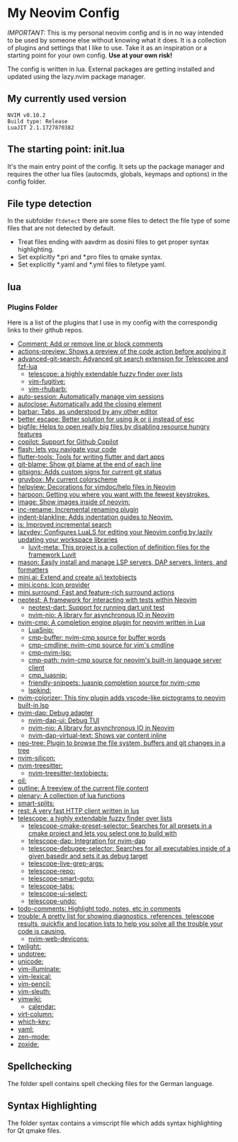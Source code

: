# My Neovim Config

*IMPORTANT:* This is my personal neovim config and is in no way intended to be
used by someone else without knowing what it does. 
It is a collection of plugins and settings that I like to use. Take it as an
inspiration or a starting point for your own config.
**Use at your own risk!**

The config is written in lua. External packages are getting installed and updated
using the lazy.nvim package manager.

## My currently used version

```
NVIM v0.10.2
Build type: Release
LuaJIT 2.1.1727870382
```


## The starting point: init.lua

It's the main entry point of the config. It sets up the package manager and
requires the other lua files (autocmds, globals, keymaps and options) in the 
config folder.

## File type detection

In the subfolder `ftdetect` there are some files to detect the file type of some
files that are not detected by default.

- Treat files ending with aavdrm as dosini files to get proper syntax highlighting.
- Set explicitly *.pri and *.pro files to qmake syntax.
- Set explicitly *.yaml and *.yml files to filetype yaml.

## lua

### Plugins Folder

Here is a list of the plugins that I use in my config with the correspondig
links to their github repos.

- [Comment: Add or remove line or block comments](https://github.com/numToStr/Comment.nvim/)
- [actions-preview: Shows a preview of the code action before applying it](https://github.com/aznhe21/actions-preview.nvim)
- [advanced-git-search: Advanced git search extension for Telescope and fzf-lua](https://github.com/aaronhallaert/advanced-git-search.nvim)
  - [telescope: a highly extendable fuzzy finder over lists](https://github.com/nvim-telescope/telescope.nvim)
  - [vim-fugitive: ](https://github.com/tpope/vim-fugitive)
  - [vim-rhubarb: ](https://github.com/tpope/vim-rhubarb)
- [auto-session: Automatically manage vim sessions](https://github.com/rmagatti/auto-session)
- [autoclose: Automatically add the closing element](https://github.com/m4xshen/autoclose.nvim)
- [barbar: Tabs, as understood by any other editor](https://github.com/romgrk/barbar.nvim)
- [better escape: Better solution for using jk or jj instead of esc](https://github.com/max397574/better-escape.nvim) 
- [bigfile: Helps to open really big files by disabling resource hungry features](https://github.com/LunarVim/bigfile.nvim/)
- [copilot: Support for Github Copilot](https://github.com/zbirenbaum/copilot.lua/)
- [flash: lets you navigate your code](https://github.comfolke/flash.nvim/)
- [flutter-tools: Tools for writing flutter and dart apps](https://github.com/akinsho/flutter-tools.nvim/)
- [git-blame: Show git blame at the end of each line](https://github.com/f-person/git-blame.nvim/)
- [gitsigns: Adds custom signs for current git status](https://github.com/lewis6991/gitsigns.nvim)
- [gruvbox: My current colorscheme](https://github.com/ellisonleao/gruvbox.nvim/)
- [helpview: Decorations for vimdoc/help files in Neovim](https://github.com/OXY2DEV/helpview.nvim)
- [harpoon: Getting you where you want with the fewest keystrokes.](https://github.com/ThePrimeagen/harpoon)
- [image: Show images inside of neovim: ](https://github.com/3rd/image.nvim/)
- [inc-rename: Incremental renaming plugin](https://github.com/smjonas/inc-rename.nvim/)
- [indent-blankline: Adds indentation guides to Neovim.](https://github.com/lukas-reineke/indent-blankline.nvim/)
- [is: Improved incremental search](https://github.com/haya14busa/is.vim/)
- [lazydev: Configures LuaLS for editing your Neovim config by lazily updating your workspace libraries](https://github.com/folke/lazydev.nvim/)
  - [luvit-meta: This project is a collection of definition files for the framework Luvit](https://github.com/Bilal2453/luvit-meta/)
- [mason: Easily install and manage LSP servers, DAP servers, linters, and formatters](https://github.com/williamboman/mason.nvim)
- [mini.ai: Extend and create a/i textobjects](https://github.com/echasnovski/mini.ai)
- [mini.icons: Icon provider](https://github.com/echasnovski/mini.icons)
- [mini.surround: Fast and feature-rich surround actions](https://github.com/echasnovski/mini.surround)
- [neotest: A framework for interacting with tests within Neovim](https://github.com/nvim-neotest/neotest)
  - [neotest-dart: Support for running dart unit test](https://github.com/sidlatau/neotest-dart)
  - [nvim-nio: A library for asynchronous IO in Neovim](https://github.com/nvim-neotest/nvim-nio)
- [nvim-cmp: A completion engine plugin for neovim written in Lua](https://github.com/hrsh7th/nvim-cmp/)
  - [LuaSnip: ](https://github.com/L3MON4D3/LuaSnip)
  - [cmp-buffer: nvim-cmp source for buffer words](https://github.com/hrsh7th/cmp-buffer)
  - [cmp-cmdline: nvim-cmp source for vim's cmdline](https://github.com/hrsh7th/cmp-cmdline)
  - [cmp-nvim-lsp: ](https://github.com/hrsh7th/cmp-nvim-lsp)
  - [cmp-path: nvim-cmp source for neovim's built-in language server client](https://github.com/hrsh7th/cmp-path)
  - [cmp_luasnip: ](https://github.com/saadparwaiz1/cmp_luasnip)
  - [friendly-snippets: luasnip completion source for nvim-cmp](https://github.com/rafamadriz/friendly-snippets)
  - [lspkind: ](https://github.com/onsails/lspkind.nvim)
- [nvim-colorizer: This tiny plugin adds vscode-like pictograms to neovim built-in lsp](https://github.com/NvChad/nvim-colorizer.lua)
- [nvim-dap: Debug adapter](https://github.com/mfussenegger/nvim-dap)
  - [nvim-dap-ui: Debug TUI](https://github.com/rcarriga/nvim-dap-ui)
  - [nvim-nio: A library for asynchronous IO in Neovim](https://github.com/nvim-neotest/nvim-nio)
  - [nvim-dap-virtual-text: Shows var content inline](https://github.com/theHamsta/nvim-dap-virtual-text)
- [neo-tree: Plugin to browse the file system, buffers and git changes in a tree](https://github.com/nvim-neo-tree/neo-tree.nvim)
- [nvim-silicon: ](https://github.com/michaelrommel/nvim-silicon)
- [nvim-treesitter: ](https://github.com/nvim-treesitter/nvim-treesitter)
  - [nvim-treesitter-textobjects: ](https://github.com/nvim-treesitter/nvim-treesitter-textobjects)
- [oil: ](https://github.com/stevearc/oil.nvim)
- [outline: A treeview of the current file content](https://github.com/hedyhli/outline.nvim)
- [plenary: A collection of lua functions](https://github.com/nvim-lua/plenary.nvim)
- [smart-splits: ](https://github.com/mrjones2014/smart-splits.nvim)
- [rest: A very fast HTTP client written in lus](https://github.com/rest-nvim/rest.nvim)
- [telescope: a highly extendable fuzzy finder over lists](https://github.com/nvim-telescope/telescope.nvim)
  - [telescope-cmake-preset-selector: Searches for all presets in a cmake project and lets you select one to build with](https://github.com/svenbergner/telescope-cmake-preset-selector)
  - [telescope-dap: Integration for nvim-dap](https://github.com/nvim-telescope/telescope-dap.nvim)
  - [telescope-debugee-selector: Searches for all executables inside of a given basedir and sets it as debug target](https://github.com/svenbergner/telescope-debugee-selector)
  - [telescope-live-grep-args: ](https://github.com/nvim-telescope/telescope-live-grep-args.nvim)
  - [telescope-repo: ](https://github.com/cljoly/telescope-repo.nvim)
  - [telescope-smart-goto: ](https://github.com/joshmedeski/telescope-smart-goto.nvim)
  - [telescope-tabs: ](https://github.com/LukasPietzschmann/telescope-tabs)
  - [telescope-ui-select: ](https://github.com/nvim-telescope/telescope-ui-select.nvim)
  - [telescope-undo: ](https://github.com/debugloop/telescope-undo.nvim)
- [todo-comments: Highlight todo, notes, etc in comments](https://github.com/folke/todo-comments.nvim)
- [trouble: A pretty list for showing diagnostics, references, telescope results, quickfix and location lists to help you solve all the trouble your code is causing.](https://github.com/folke/trouble.nvim)
  - [nvim-web-devicons: ](https://github.com/nvim-tree/nvim-web-devicons)
- [twilight: ](https://github.com/folke/twilight.nvim)
- [undotree: ](https://github.com/mbbill/undotree)
- [unicode: ](https://github.com/chrisbra/unicode.vim)
- [vim-illuminate: ](https://github.com/RRethy/vim-illuminate)
- [vim-lexical: ](https://github.com/preservim/vim-lexical)
- [vim-pencil: ](https://github.com/preservim/vim-pencil)
- [vim-sleuth: ](https://github.com/tpope/vim-sleuth)
- [vimwiki: ](https://github.com/vimwiki/vimwiki)
  - [calendar: ](https://github.com/mattn/calendar-vim)
- [virt-column: ](https://github.com/lukas-reineke/virt-column.nvim)
- [which-key: ](https://github.com/folke/which-key.nvim)
- [yaml: ](https://github.com/cuducos/yaml.nvim)
- [zen-mode: ](https://github.com/folke/zen-mode.nvim)
- [zoxide: ](https://github.com/nanotee/zoxide.vim)
 
## Spellchecking

The folder spell contains spell checking files for the German language.

## Syntax Highlighting

The folder syntax contains a vimscript file which adds syntax highlighting for
Qt qmake files.
